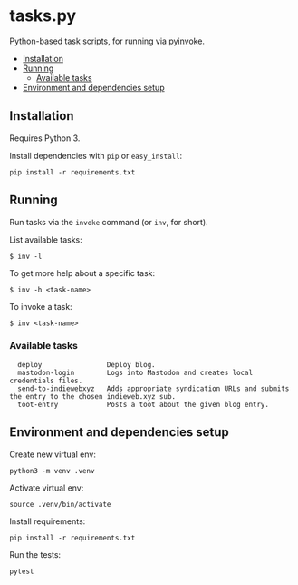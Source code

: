 # tasks.py <!-- omit in toc -->

Python-based task scripts, for running via [pyinvoke](http://www.pyinvoke.org/).

- [Installation](#installation)
- [Running](#running)
  - [Available tasks](#available-tasks)
- [Environment and dependencies setup](#environment-and-dependencies-setup)

## Installation

Requires Python 3.

Install dependencies with `pip` or `easy_install`:
```
pip install -r requirements.txt
```

## Running

Run tasks via the `invoke` command (or `inv`, for short).

List available tasks:
```
$ inv -l
```

To get more help about a specific task:
```
$ inv -h <task-name>
```

To invoke a task:
```
$ inv <task-name>
```

### Available tasks

```
  deploy                Deploy blog.
  mastodon-login        Logs into Mastodon and creates local credentials files.
  send-to-indiewebxyz   Adds appropriate syndication URLs and submits the entry to the chosen indieweb.xyz sub.
  toot-entry            Posts a toot about the given blog entry.
```

## Environment and dependencies setup

Create new virtual env:
```
python3 -m venv .venv
```

Activate virtual env:
```
source .venv/bin/activate
```

Install requirements:
```
pip install -r requirements.txt
```

Run the tests:
```
pytest
```
